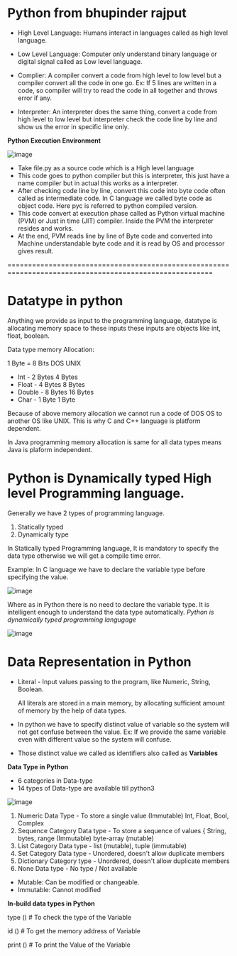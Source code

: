 # Python from bhupinder rajput

* High Level Language: Humans interact in languages called as high level language.

* Low Level Language: Computer only understand binary language or digital signal called as Low level language.

* Complier: A compiler convert a code from high level to low level but a compiler convert all the code in one go. Ex: If 5 lines are written in a code, so compiler will try to read the code in  all together and throws error if any.

* Interpreter: An interpreter does the same thing, convert a code from high level to low level but interpreter check the code line by line and show us the error in specific line only.

**Python Execution Environment**

![image](https://github.com/sunnyvalechha/python-learning/assets/59471885/edc57540-3aa1-41fb-996c-4f0ab697144f)

* Take file.py as a source code which is a High level language
* This code goes to python compiler but this is interpreter, this just have a name compiler but in actual this works as a interpreter.
* After checking code line by line, convert this code into byte code often called as intermediate code. In C language we called byte code as object code. Here pyc is referred to python compiled version.
* This code convert at execution phase called as Python virtual machine (PVM) or Just in time (JIT) compiler. Inside the PVM the interpreter resides and works.
* At the end, PVM reads line by line of Byte code and converted into Machine understandable byte code and it is read by OS and processor gives result.

========================================================================================================

# Datatype in python

Anything we provide as input to the programming language, datatype is allocating memory space to these inputs these inputs are objects like int, float, boolean.

Data type memory Allocation:

1 Byte = 8 Bits
              DOS       UNIX
* Int    -    2 Bytes  4 Bytes
* Float  -    4 Bytes  8 Bytes
* Double -    8 Bytes  16 Bytes
* Char   -    1 Byte   1 Byte

Because of above memory allocation we cannot run a code of DOS OS to another OS like UNIX. This is why C and C++ language is platform dependent.

In Java programming memory allocation is same for all data types means Java is plaform independent.

# Python is Dynamically typed High level Programming language.

Generally we have 2 types of programming language.

1. Statically typed
2. Dynamically type

In Statically typed Programming language, It is mandatory to specify the data type otherwise we will get a compile time error.

Example: In C language we have to declare the variable type before specifying the value.

![image](https://github.com/sunnyvalechha/python-learning/assets/59471885/23aaca87-322b-4192-a5df-59b17182bd46)

Where as in Python there is no need to declare the variable type. It is intelligent enough to understand the data type automatically. *Python is dynamically typed programming langugage*

![image](https://github.com/sunnyvalechha/python-learning/assets/59471885/4a83abdc-c2dc-4101-8076-31c7019eacd2)

# Data Representation in Python

* Literal - Input values passing to the program, like Numeric, String, Boolean.

  All literals are stored in a main memory, by allocating sufficient amount of memory by the help of data types.

* In python we have to specify distinct value of variable so the system will not get confuse between the value. Ex: If we provide the same variable even with different value so the system will confuse.
* Those distinct value we called as identifiers also called as **Variables**

**Data Type in Python**

* 6 categories in Data-type
* 14 types of Data-type are available till python3

![image](https://github.com/sunnyvalechha/python-learning/assets/59471885/a9717e88-d370-49cf-8e21-d5e009c38368)


1. Numeric Data Type             - To store a single value (Immutable) Int, Float, Bool, Complex
2. Sequence Category Data type   - To store a sequence of values  { String, bytes, range (Immutable)  byte-array (mutable)
3. List Category Data type       - list (mutable), tuple (immutable)
4. Set Category Data type        - Unordered, doesn't allow duplicate members 
5. Dictionary Category type       - Unordered, doesn't allow duplicate members
6. None Data type                - No type / Not available

* Mutable:   Can be modified or changeable.
* Immutable: Cannot modified

**In-build data types in Python**

type ()    # To check the type of the Variable

id ()      # To get the memory address of Variable

print ()   # To print the Value of the Variable


